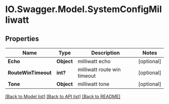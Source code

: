 # IO.Swagger.Model.SystemConfigMilliwatt
## Properties

Name | Type | Description | Notes
------------ | ------------- | ------------- | -------------
**Echo** | **Object** | milliwatt echo | [optional] 
**RouteWinTimeout** | **int?** | milliwatt route win timeout | [optional] 
**Tone** | **Object** | milliwatt tone | [optional] 

[[Back to Model list]](../README.md#documentation-for-models) [[Back to API list]](../README.md#documentation-for-api-endpoints) [[Back to README]](../README.md)

